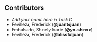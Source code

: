 ## Contributors
- _Add your name here in Task C_
- Revilleza, Frederick (**@juantojuan**)
- Embalsado, Shinely Marie (**@yo-shinxx**)
- Revilleza, Frederick (**@blissfuljuan**)


